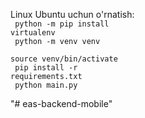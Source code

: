 Linux Ubuntu uchun o'rnatish:<br>
<code> python -m pip install virtualenv </code><br>
<code> python -m venv venv </code><br>
<code> source venv/bin/activate </code><br>
<code> pip install -r requirements.txt </code><br>
<code> python main.py </code><br>

"# eas-backend-mobile" 
